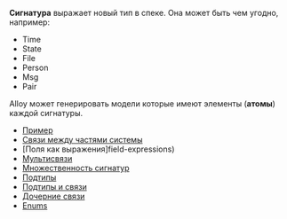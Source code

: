 **Сигнатура** выражает новый тип в спеке.
Она может быть чем угодно, например:

- Time
- State
- File
- Person
- Msg
- Pair

Alloy может генерировать модели которые имеют элементы (**атомы**) каждой сигнатуры.

- [Пример](example)
- [Связи между частями системы](relationships-between-parts-of-systems)
- [Поля как выражения]field-expressions)
- [Мультисвязи](multirelations)
- [Множественность сигнатур](signature-multiplicity)
- [Подтипы](subtypes)
- [Подтипы и связи](subtypes-and-relationships)
- [Дочерние связи](child-relations)
- [Enums](enums)
